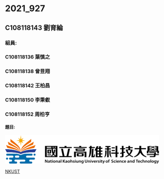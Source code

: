 # 2021_927

## C108118143 劉育綸

### 組員:
###     C108118136 葉慎之
###     C108118138 曾昱翔
###     C108118142 王柏昌
###     C108118150 李秉叡
###     C108118152 周柏亨

#### 題目:


![NKUST](182513897.png "高雄科大")

[NKUST](https://www.nkust.edu.tw/)
